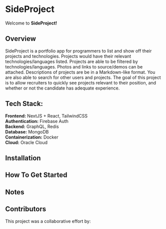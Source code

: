 # SideProject
Welcome to **SideProject!** 

## Overview
SideProject is a portfolio app for programmers to list and show off their projects and technologies. Projects would have their relevant technologies/languages listed. Projects are able to be filtered by technologies/languages. Photos and links to source/demos can be attached. Descriptions of projects are be in a Markdown-like format. You are also able to search for other users and projects. The goal of this project is to allow recruiters to quickly see projects relevant to their position, and whether or not the candidate has adequate experience.

## Tech Stack: 

**Frontend:** NextJS + React, TailwindCSS\
**Authentication:** Firebase Auth\
**Backend:** GraphQL, Redis\
**Database:** MongoDB\
**Containerization:** Docker\
**Cloud:** Oracle Cloud

## Installation


## How To Get Started


## Notes


## Contributors
This project was a collaborative effort by: 


